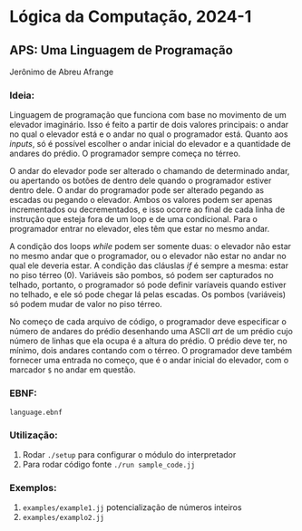 # Lógica da Computação, 2024-1

## APS: Uma Linguagem de Programação

Jerônimo de Abreu Afrange

### Ideia:
Linguagem de programação que funciona com base no movimento de um elevador imaginário. Isso é feito a partir de dois valores principais: o andar no qual o elevador está e o andar no qual o programador está. Quanto aos *inputs*, só é possível escolher o andar inicial do elevador e a quantidade de andares do prédio. O programador sempre começa no térreo.

O andar do elevador pode ser alterado o chamando de determinado andar, ou apertando os botões de dentro dele quando o programador estiver dentro dele. O andar do programador pode ser alterado pegando as escadas ou pegando o elevador. Ambos os valores podem ser apenas incrementados ou decrementados, e isso ocorre ao final de cada linha de instrução que esteja fora de um loop e de uma condicional. Para o programador entrar no elevador, eles têm que estar no mesmo andar.

A condição dos loops *while* podem ser somente duas: o elevador não estar no mesmo andar que o programador, ou o elevador não estar no andar no qual ele deveria estar. A condição das cláuslas *if* é sempre a mesma: estar no piso térreo (0). Variáveis são pombos, só podem ser capturados no telhado, portanto, o programador só pode definir varíaveis quando estiver no telhado, e ele só pode chegar lá pelas escadas. Os pombos (variáveis) só podem mudar de valor no piso térreo.

No começo de cada arquivo de código, o programador deve especificar o número de andares do prédio desenhando uma ASCII *art* de um prédio cujo número de linhas que ela ocupa é a altura do prédio. O prédio deve ter, no mínimo, dois andares contando com o térreo. O programador deve também fornecer uma entrada no começo, que é o andar inicial do elevador, com o marcador `$` no andar em questão.

### EBNF:
`language.ebnf`

### Utilização:
1. Rodar `./setup` para configurar o módulo do interpretador
2. Para rodar código fonte `./run sample_code.jj`

### Exemplos:
1. `examples/example1.jj` potencialização de números inteiros
2. `examples/examplo2.jj` 